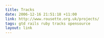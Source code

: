 ```yaml
---
title: Tracks
date: 2006-12-16 21:51:18 +11:00
link: http://www.rousette.org.uk/projects/
tags: gtd rails ruby tracks opensource
layout: link
---
```

